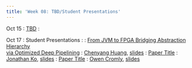 ```yaml
---
title: 'Week 08: TBD/Student Presentations'
---
```


Oct 15
: [TBD](#)
  : [](#)

Oct 17
: Student Presentations
  : [](#)
: [From JVM to FPGA Bridging Abstraction Hierarchy<br> via Optimized Deep Pipelining](#)
  : [Chenyang Huang](#), [slides](#)
: [Paper Title](#)
  : [Jonathan Ko](#), [slides](#)
: [Paper Title](#)
  : [Owen Cromly](#), [slides](#)
